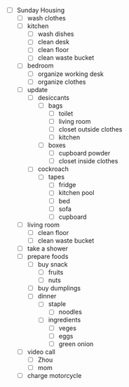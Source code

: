 
- [ ] Sunday Housing
    - [ ] wash clothes
    - [ ] kitchen
        - [ ] wash dishes
        - [ ] clean desk
        - [ ] clean floor
        - [ ] clean waste bucket
    - [ ] bedroom
        - [ ] organize working desk
        - [ ] organize clothes
    - [ ] update
        - [ ] desiccants
            - [ ] bags
                - [ ] toilet
                - [ ] living room
                - [ ] closet outside clothes
                - [ ] kitchen
            - [ ] boxes
                - [ ] cupboard powder
                - [ ] closet inside clothes
        - [ ] cockroach
            - [ ] tapes
                - [ ] fridge
                - [ ] kitchen pool
                - [ ] bed
                - [ ] sofa
                - [ ] cupboard
    - [ ] living room
        - [ ] clean floor
        - [ ] clean waste bucket
    - [ ] take a shower
    - [ ] prepare foods
        - [ ] buy snack
            - [ ] fruits
            - [ ] nuts
        - [ ] buy dumplings
        - [ ] dinner
            - [ ] staple
                - [ ] noodles
            - [ ] ingredients
                - [ ] veges
                - [ ] eggs
                - [ ] green onion
    - [ ] video call
        - [ ] Zhou
        - [ ] mom
    - [ ] charge motorcycle